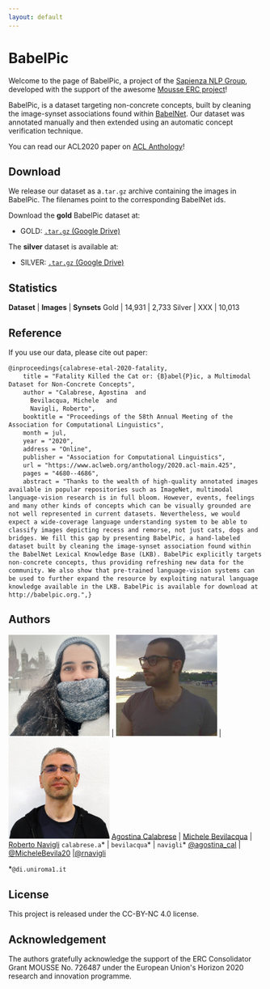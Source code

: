 ```yaml
---
layout: default
---
```

# BabelPic

Welcome to the page of BabelPic, a project of the [Sapienza NLP Group](http://nlp.uniroma1.it), developed with the support of the awesome [Mousse ERC project](http://mousse-project.org/)!

BabelPic, is a dataset targeting non-concrete concepts, built by cleaning the image-synset associations found within [BabelNet](https://babelnet.org/).
Our dataset was annotated manually and then extended using an automatic concept verification technique.

You can read our ACL2020 paper on [ACL Anthology](https://www.aclweb.org/anthology/2020.acl-main.425/)!

## Download

We release our dataset as a`.tar.gz` archive containing the images in BabelPic. The filenames point to the corresponding BabelNet ids.

Download the **gold** BabelPic dataset at:
* GOLD: [`.tar.gz` (Google Drive)]()

The **silver** dataset is available at:
* SILVER: [`.tar.gz` (Google Drive)]()

## Statistics

**Dataset** | **Images** | **Synsets**
Gold        |  14,931    |   2,733
Silver      |     XXX    |  10,013

## Reference
If you use our data, please cite out paper:

```
@inproceedings{calabrese-etal-2020-fatality,
    title = "Fatality Killed the Cat or: {B}abel{P}ic, a Multimodal Dataset for Non-Concrete Concepts",
    author = "Calabrese, Agostina  and
      Bevilacqua, Michele  and
      Navigli, Roberto",
    booktitle = "Proceedings of the 58th Annual Meeting of the Association for Computational Linguistics",
    month = jul,
    year = "2020",
    address = "Online",
    publisher = "Association for Computational Linguistics",
    url = "https://www.aclweb.org/anthology/2020.acl-main.425",
    pages = "4680--4686",
    abstract = "Thanks to the wealth of high-quality annotated images available in popular repositories such as ImageNet, multimodal language-vision research is in full bloom. However, events, feelings and many other kinds of concepts which can be visually grounded are not well represented in current datasets. Nevertheless, we would expect a wide-coverage language understanding system to be able to classify images depicting recess and remorse, not just cats, dogs and bridges. We fill this gap by presenting BabelPic, a hand-labeled dataset built by cleaning the image-synset association found within the BabelNet Lexical Knowledge Base (LKB). BabelPic explicitly targets non-concrete concepts, thus providing refreshing new data for the community. We also show that pre-trained language-vision systems can be used to further expand the resource by exploiting natural language knowledge available in the LKB. BabelPic is available for download at http://babelpic.org.",}
```

## Authors
             
<img src="imgs/calabrese.jpg" width="200"> |  <img src="imgs/bevilacqua.jpg" width="200"> | <img src="imgs/navigli.jpg" width="200"> 
[Agostina Calabrese](https://ago3.github.io) | [Michele Bevilacqua](https://mbevila.github.io) | [Roberto Navigli](http://wwwusers.di.uniroma1.it/~navigli/)
`calabrese.a`* | `bevilacqua`* | `navigli`*
[@agostina_cal](https://twitter.com/agostina_cal) | [@MicheleBevila20](https://twitter.com/MicheleBevila20) |[@rnavigli](https://twitter.com/rnavigli) 

*`@di.uniroma1.it`

## License
This project is released under the CC-BY-NC 4.0 license.

## Acknowledgement
The authors gratefully acknowledge the support of the ERC Consolidator Grant MOUSSE No. 726487 under the European Union's Horizon 2020 research and innovation programme.
